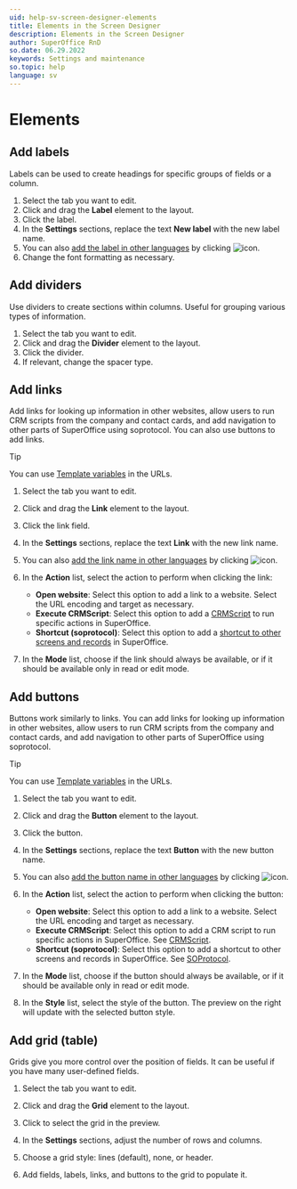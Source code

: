```yaml
---
uid: help-sv-screen-designer-elements
title: Elements in the Screen Designer
description: Elements in the Screen Designer
author: SuperOffice RnD
so.date: 06.29.2022
keywords: Settings and maintenance
so.topic: help
language: sv
---
```


# Elements

## Add labels

Labels can be used to create headings for specific groups of fields or a column.

1. Select the tab you want to edit.
2. Click and drag the **Label** element to the layout.
3. Click the label.
4. In the **Settings** sections, replace the text **New label** with the new label name.
5. You can also [add the label in other languages][2] by clicking ![icon][img1].
6. Change the font formatting as necessary.

## Add dividers

Use dividers to create sections within columns. Useful for grouping various types of information.

1. Select the tab you want to edit.
2. Click and drag the **Divider** element to the layout.
3. Click the divider.
4. If relevant, change the spacer type.

## Add links

Add links for looking up information in other websites, allow users to run CRM scripts from the company and contact cards, and add navigation to other parts of SuperOffice using soprotocol. You can also use buttons to add links.

> [!TIP]
> You can use [Template variables][3] in the URLs.

1. Select the tab you want to edit.

2. Click and drag the **Link** element to the layout.

3. Click the link field.

4. In the **Settings** sections, replace the text **Link** with the new link name.

5. You can also [add the link name in other languages][2] by clicking ![icon][img1].

6. In the **Action** list, select the action to perform when clicking the link:

    * **Open website**: Select this option to add a link to a website. Select the URL encoding and target as necessary.
    * **Execute CRMScript**: Select this option to add a [CRMScript][6] to run specific actions in SuperOffice.
    * **Shortcut (soprotocol)**: Select this option to add a [shortcut to other screens and records][1] in SuperOffice.

7. In the **Mode** list, choose if the link should always be available, or if it should be available only in read or edit mode.

## Add buttons

Buttons work similarly to links. You can add links for looking up information in other websites, allow users to run CRM scripts from the company and contact cards, and add navigation to other parts of SuperOffice using soprotocol.

> [!TIP]
> You can use [Template variables][3] in the URLs.

1. Select the tab you want to edit.

2. Click and drag the **Button** element to the layout.

3. Click the button.

4. In the **Settings** sections, replace the text **Button** with the new button name.

5. You can also [add the button name in other languages][2] by clicking ![icon][img1].

6. In the **Action** list, select the action to perform when clicking the button:

    * **Open website**: Select this option to add a link to a website. Select the URL encoding and target as necessary.
    * **Execute CRMScript**: Select this option to add a CRM script to run specific actions in SuperOffice. See [CRMScript][6].
    * **Shortcut (soprotocol)**: Select this option to add a shortcut to other screens and records in SuperOffice. See [SOProtocol][1].

7. In the **Mode** list, choose if the button should always be available, or if it should be available only in read or edit mode.

8. In the **Style** list, select the style of the button. The preview on the right will update with the selected button style.

## Add grid (table)

Grids give you more control over the position of fields. It can be useful if you have many user-defined fields.

1. Select the tab you want to edit.

2. Click and drag the **Grid** element to the layout.

3. Click to select the grid in the preview.

4. In the **Settings** sections, adjust the number of rows and columns.

5. Choose a grid style: lines (default), none, or header.

6. Add fields, labels, links, and buttons to the grid to populate it.

<!-- Referenced links -->
[1]: ../../soprotocol/index.md
[2]: ../../../globalization-and-localization/learn/translate-fields.md
[3]: ../../../document/learn/template-variables.md
[6]: ../../../automation/crmscript/learn/index.md

<!-- Referenced images -->
[img1]: ../../../../../common/icons/az.png

